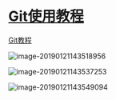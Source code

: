 # [Git使用教程](https://github.com/DickyQie/Tool-use/tree/git-learning-document)

[Git教程](https://github.com/DickyQie/Tool-use/tree/git-learning-document)

![image-20190121143518956](https://raw.githubusercontent.com/loveagri/note/master/ud-img/image-20190121143518956.png)

![image-20190121143537253](https://raw.githubusercontent.com/loveagri/note/master/ud-img/image-20190121143537253.png)



![image-20190121143549094](https://raw.githubusercontent.com/loveagri/note/master/ud-img/image-20190121143549094.png)